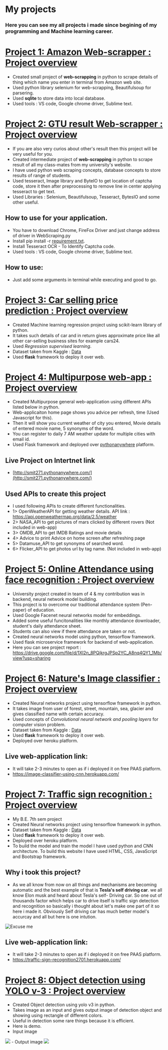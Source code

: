 # My projects
### Here you can see my all projects i made since begining of my programming and Machine learning career.

# [Project 1: Amazon Web-scrapper : Project overview](https://github.com/Smit271/Amazon-WebScrapper)
- Created small project of <b> web-scrapping</b> in python to scrape details of thing which name you enter in terminal from Amazon web site.
- Used python library selenium for web-scrapping, Beautifulsoup for parsering.
- Used <b> sqlite </b> to store data into local database.
- Used tools : VS code, Google chrome driver, Sublime text.

# [Project 2: GTU result Web-scrapper : Project overview](https://github.com/Smit271/GTU-result-web-scraping)
- If you are also very curios about other's result then this project will be very useful for you.
- Created intermediate project of <b> web-scrapping</b> in python to scrape result of all my class-mates from my university's website.
- I have used python web scraping concepts, database concepts to store results of range of students.
- Used tesseract, Image library and ByteIO to get location of captcha code, store it then after preprocessing to remove line in center applying tesseract to get text.
- Used Libraries : Selenium, Beautifulsoup, Tesseract, BytesIO and some other useful.
## How to use for your application.
- You have to download Chrome, FireFox Driver and just change address of driver in WebScraping.py
- Install pip install -r [requirement.txt](https://github.com/Smit271/GTU-result-web-scraping/blob/main/requirement.txt).
- Install Tesseract OCR - To Identify Captcha code.
- Used tools : VS code, Google chrome driver, Sublime text.
## How to use:
- Just add some arguments in terminal while executing and good to go.

# [Project 3: Car selling price prediction : Project overview](https://github.com/Smit271/Car-selling-price-prediction)
- Created Machine learning regression project using scikit-learn library of python.
- It takes such details of car and in return gives approximate price like all other car-selling business sites for example cars24.
- Used <i>Regression supervised learning</i>.
- Dataset taken from Kaggle : [Data](https://github.com/Smit271/Car-selling-price-prediction/blob/main/data/Car_details_v3.csv)
- Used <b>flask</b> framework to deploy it over web.

# [Project 4: Multipurpose web-app : Project overview](https://github.com/Smit271/Multipurpose-web-app-using-flask)
- Created Multipurpose general web-application using different APIs listed below in python.
- Web-applicaiton home page shows you advice per refresh, time (Used Javascript for this).
- Then it will show you current weather of city you entered, Movie details of entered movie name, 5 synonyms of the word.
- You can register to daily 7 AM weather update for multiple cities with email id.
- Used Flask framework and deployed over [pythonanywhere](https://www.pythonanywhere.com/) platform.
## Live Project on Intertnet link
- [http://smit271.pythonanywhere.com/](http://smit271.pythonanywhere.com/)

## Used APIs to create this project
- I used following APIs to create different functionalities.
- 1> OpenWeatherAPI for getting weather details. API link : https://api.openweathermap.org/data/2.5/weather
- 2> NASA_API to get pictures of mars clicked by different rovers (Not included in web-app)
- 3> OMDB_API to get IMDB Ratings and movie details
- 4> Advice to print Advice on home screen after refreshing page
- 5> Datamuse_API to get synonyms of searched word.
- 6> Flicker_API to get photos url by tag name. (Not included in web-app)

# [Project 5: Online Attendance using face recognition : Project overview](https://github.com/Smit271/Online-Attendance-Using_Face-Recognition)
- University project created in team of 4 & my contribution was in backend, neural network model building.
- This project is to overcome our traditional attendance system (Pen-paper) of education.
- Used Google Facenet neural networks model for embeddings.
- Added some useful funcitonalities like monthly attendance downloader, student's daily attendance sheet.
- Students can also view if there attendance are taken or not.
- Created neural networks model using python, tensorflow framework.
- Used flask microservice framework for backend of web-application.
- Here you can see project report : https://drive.google.com/file/d/1Xl2n_8PQjkrgJPSp2YC_A8nq4QY1_1Mb/view?usp=sharing

# [Project 6: Nature's Image classifier : Project overview](https://github.com/Smit271/Image-classifier-using-cnn)
- Created Neural networks project using tensorflow framework in python.
- It takes image from user of forest, street, mountain, sea, glacier and gives classified name with certain accuracy.
- Used concepts of <i>Convolutional neural network and pooling layers</i> for computer vision problem. 
- Dataset taken from Kaggle : [Data](https://www.kaggle.com/puneet6060/intel-image-classification)
- Used <b>flask</b> framework to deploy it over web.
- Deployed over heroku platform.

## Live web-application link:
- It will take 2-3 minutes to open as if i deployed it on free PAAS platform.
- https://image-classifier-using-cnn.herokuapp.com/

# [Project 7: Traffic sign recognition : Project overview](https://github.com/Smit271/Traffic-Sign-Recognition)
- My B.E. 7th sem project 
- Created Neural networks project using tensorflow framework in python.
- Dataset taken from Kaggle : [Data](https://www.kaggle.com/meowmeowmeowmeowmeow/gtsrb-german-traffic-sign)
- Used <b>flask</b> framework to deploy it over web.
- Deployed over heroku platform.
- To build the model and train the model I have used python and CNN architecture. To build this website I have used HTML, CSS, JavaScript and Bootstrap framework.


## Why i took this project?
- As we all know from now on all things and mechanisms are becoming automatic and the best example of that is <b>Tesla's self driving car</b>. we all know Elon musk and heard about Tesla's self- Driving car. So one out of thousands factor which helps car to drive itself is traffic sign detection and recognition so basically i thought about let's make one part of it so here i made it. Obviously Self driving car has much better model's accurcay and all but here is one intution.
<img src = "https://pyimagesearch.com/wp-content/uploads/2019/11/traffic_sign_classification_phases.jpg" alt = "Excuse me">

## Live web-application link:
- It will take 2-3 minutes to open as if i deployed it on free PAAS platform.
- https://traffic-sign-recognition2701.herokuapp.com/

# [Project 8: Object detection using YOLO v-3 : Project overview](https://github.com/Smit271/YOLO-v3)
- Created Object detection using yolo v3 in python.
- Takes image as an input and gives output image of detection object and showing using rectangle of different colors.
- Useful in detection some rare things because it is efficient.
- Here is demo.
- Input image
<img src = "https://github.com/Smit271/smit-projects/images/yolo_example.jpg">
- Output image
<img src = "https://github.com/Smit271/smit-projects/images/output.png">
